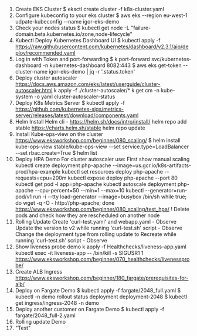 1. Create EKS Cluster
    $ eksctl create cluster -f k8s-cluster.yaml 
2. Configure kubeconfig to your eks cluster
    $ aws eks --region eu-west-1 udpate-kubeconfig --name igor-eks-demo
3. Check your nodes status
    $ kubectl get node -L "failure-domain.beta.kubernetes.io/zone,node-lifecycle"
4. Kubectl Deploy Kubernetes Dashboard UI
    $ kubectl apply -f https://raw.githubusercontent.com/kubernetes/dashboard/v2.3.1/aio/deploy/recommended.yaml
5. Log in with Token and port-forwarding
    $ k port-forward svc/kubernetes-dashboard -n kubernetes-dashboard 8082:443
    $ aws eks get-token --cluster-name igor-eks-demo | jq -r '.status.token'
6. Deploy cluster autoscaler
    https://docs.aws.amazon.com/eks/latest/userguide/cluster-autoscaler.html
    k apply -f ./cluster-autoscaler/*
    k get cm -n kube-system -o yaml cluster-autoscaler-status
7. Deploy K8s Metrics Server
   $ kubectl apply -f https://github.com/kubernetes-sigs/metrics-server/releases/latest/download/components.yaml
8. Helm
   Install Helm cli - https://helm.sh/docs/intro/install/
   helm repo add stable https://charts.helm.sh/stable
   helm repo update
9. Install Kube-ops-view on the cluster
https://www.eksworkshop.com/beginner/080_scaling/
$ helm install kube-ops-view stable/kube-ops-view --set service.type=LoadBalancer --set rbac.create=True
$ helm list
10. Deploy HPA Demo
For cluster autoscaler use:
First show manual scaling
kubectl create deployment php-apache --image=us.gcr.io/k8s-artifacts-prod/hpa-example
kubectl set resources deploy php-apache --requests=cpu=200m
kubectl expose deploy php-apache --port 80
kubectl get pod -l app=php-apache
kubectl autoscale deployment php-apache --cpu-percent=50 --min=1 --max=10
kubectl --generator=run-pod/v1 run -i --tty load-generator --image=busybox /bin/sh
while true; do wget -q -O - http://php-apache; done
https://www.eksworkshop.com/beginner/080_scaling/test_hpa/
! Delete pods and check how they are rescheduled on another node
11. Rolling Update 
Create 'curl-test.yaml' and webapp.yaml  - Observe
Update the version to v2 while running 'curl-test.sh' script - Observe
Change the deployment type from rolling update to Recreate while running 'curl-test.sh' script - Observe
12. Show liveness probe demo
k apply -f Healthchecks/liveness-app.yaml
kubectl exec -it liveness-app -- /bin/kill -s SIGUSR1 1
https://www.eksworkshop.com/beginner/070_healthchecks/livenessprobe/
13. Create ALB Ingress
https://www.eksworkshop.com/beginner/180_fargate/prerequisites-for-alb/
14. Deploy on Fargate Demo
$ kubectl apply -f fargate/2048_full.yaml
$ kubectl -n demo rollout status deployment deployment-2048
$ kubectl get ingress/ingress-2048 -n demo
15. Deploy another customer on Fargate Demo 
$ kubectl apply -f fargate/2048_full-2.yaml
16. Rolling update Demo
18. "Test"


